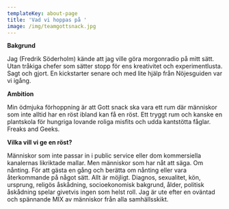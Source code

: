```yaml
---
templateKey: about-page
title: 'Vad vi hoppas på '
image: /img/teamgottsnack.jpg
---
```

**Bakgrund**

Jag (Fredrik Söderholm) kände att jag ville göra morgonradio på mitt sätt. Utan tråkiga chefer som sätter stopp för ens kreativitet och experimentlusta. Sagt och gjort. En kickstarter senare och med lite hjälp från Nöjesguiden var vi igång.   

**Ambition** 

Min ödmjuka förhoppning är att Gott snack ska vara ett rum där människor som inte alltid har en röst ibland kan få en röst. Ett tryggt rum och kanske en plantskola för hungriga lovande roliga misfits och udda kantstötta fåglar. Freaks and Geeks.

**Vilka vill vi ge en röst?** 

Människor som inte passar in i public service eller dom kommersiella kanalernas likriktade mallar. Men människor som har nåt att säga. Om nånting. För att gästa en gång och berätta om nånting eller vara återkommande på något sätt. Allt är möjligt. Diagnos, sexualitet, kön, ursprung, religös åskådning, socioekonomisk bakgrund, ålder, politisk åskådning spelar givetvis ingen som helst roll. Jag är ute efter en oväntad och spännande MIX av människor från alla samhällsskikt.
